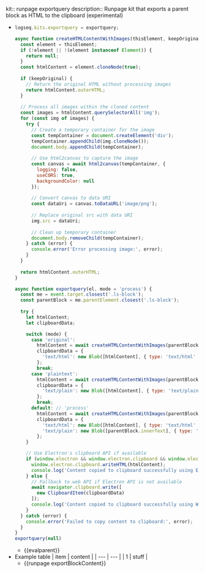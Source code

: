 kit:: runpage exportquery
description:: Runpage kit that exports a parent block as HTML to the clipboard (experimental)

- ```javascript
  logseq.kits.exportquery = exportquery;
  
  async function createHTMLContentWithImages(thisElement, keepOriginal = false) {
    const element = thisElement;
    if (!element || !(element instanceof Element)) {
      return null;
    }
    const htmlContent = element.cloneNode(true);
    
    if (keepOriginal) {
      // Return the original HTML without processing images
      return htmlContent.outerHTML;
    }
    
    // Process all images within the cloned content
    const images = htmlContent.querySelectorAll('img');
    for (const img of images) {
      try {
        // Create a temporary container for the image
        const tempContainer = document.createElement('div');
        tempContainer.appendChild(img.cloneNode());
        document.body.appendChild(tempContainer);
        
        // Use html2canvas to capture the image
        const canvas = await html2canvas(tempContainer, {
          logging: false,
          useCORS: true,
          backgroundColor: null
        });
        
        // Convert canvas to data URI
        const dataUri = canvas.toDataURL('image/png');
        
        // Replace original src with data URI
        img.src = dataUri;
        
        // Clean up temporary container
        document.body.removeChild(tempContainer);
      } catch (error) {
        console.error('Error processing image:', error);
      }
    }
    
    return htmlContent.outerHTML;
  }
  
  async function exportquery(el, mode = 'process') {
    const me = event.target.closest('.ls-block');
    const parentBlock = me.parentElement.closest('.ls-block');
    
    try {
      let htmlContent;
      let clipboardData;
  
      switch (mode) {
        case 'original':
          htmlContent = await createHTMLContentWithImages(parentBlock, true);
          clipboardData = {
            'text/html': new Blob([htmlContent], { type: 'text/html' })
          };
          break;
        case 'plaintext':
          htmlContent = await createHTMLContentWithImages(parentBlock, true);
          clipboardData = {
            'text/plain': new Blob([htmlContent], { type: 'text/plain' })
          };
          break;
        default: // 'process'
          htmlContent = await createHTMLContentWithImages(parentBlock, false);
          clipboardData = {
            'text/html': new Blob([htmlContent], { type: 'text/html' }),
            'text/plain': new Blob([parentBlock.innerText], { type: 'text/plain' })
          };
      }
  
      // Use Electron's clipboard API if available
      if (window.electron && window.electron.clipboard && window.electron.clipboard.writeHTML) {
        window.electron.clipboard.writeHTML(htmlContent);
        console.log('Content copied to clipboard successfully using Electron API');
      } else {
        // Fallback to web API if Electron API is not available
        await navigator.clipboard.write([
          new ClipboardItem(clipboardData)
        ]);
        console.log('Content copied to clipboard successfully using Web API');
      }
    } catch (error) {
      console.error('Failed to copy content to clipboard:', error);
    }
  }
  exportquery(null)
  ```
	- {{evalparent}}
- Example table
  | item | content |
  | --- | --- |
  | 1 | stuff |
	- {{runpage exportBlockContent}}
